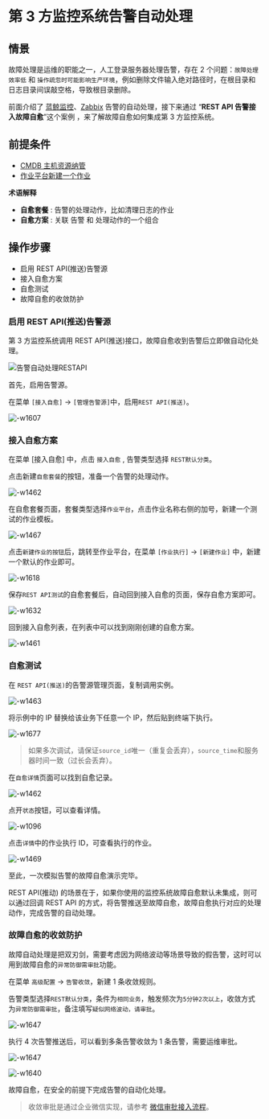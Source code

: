 # 第 3 方监控系统告警自动处理

## 情景

故障处理是运维的职能之一，人工登录服务器处理告警，存在 2 个问题：`故障处理效率低` 和 `操作疏忽时可能影响生产环境`，例如删除文件输入绝对路径时，在根目录和日志目录间误敲空格，导致根目录删除。

前面介绍了 [蓝鲸监控](./Bkmonitor_Alarm_processing_automation.md)、[Zabbix](./Zabbix_Alarm_processing_automation.md) 告警的自动处理，接下来通过 “**REST API 告警接入故障自愈**”这个案例 ，来了解故障自愈如何集成第 3 方监控系统。

## 前提条件

- [CMDB 主机资源纳管](../../CD/CMDB/CMDB_management_hosts.md)
- [作业平台新建一个作业](../../CD/Automation/Massive_host_control.md)

**术语解释**
- **自愈套餐** : 告警的处理动作，比如清理日志的作业
- **自愈方案** : 关联 告警 和 处理动作的一个组合

## 操作步骤

- 启用 REST API(推送)告警源
- 接入自愈方案
- 自愈测试
- 故障自愈的收敛防护

### 启用 REST API(推送)告警源

第 3 方监控系统调用 REST API(推送)接口，故障自愈收到告警后立即做自动化处理。

![告警自动处理RESTAPI](../assets/%E5%91%8A%E8%AD%A6%E8%87%AA%E5%8A%A8%E5%A4%84%E7%90%86RESTAPI.png)

首先，启用告警源。

在菜单 `[接入自愈]` -> `[管理告警源]`中，启用`REST API(推送)`。

![-w1607](../assets/15644897774502.jpg)

### 接入自愈方案

在菜单 [接入自愈] 中，点击 `接入自愈` , 告警类型选择 `REST默认分类`。

点击新建`自愈套餐`的按钮，准备一个告警的处理动作。

![-w1462](../assets/15645495294643.jpg)

在自愈套餐页面，套餐类型选择`作业平台`，点击作业名称右侧的加号，新建一个测试的作业模板。

![-w1467](../assets/15645496712334.jpg)

点击`新建作业的按钮`后，跳转至作业平台，在菜单 `[作业执行]` -> `[新建作业]` 中，新建一个默认的作业即可。

![-w1618](../assets/15645586006821.jpg)

保存`REST API测试`的自愈套餐后，自动回到接入自愈的页面，保存自愈方案即可。

![-w1632](../assets/15645586988459.jpg)

回到接入自愈列表，在列表中可以找到刚刚创建的自愈方案。

![-w1461](../assets/15645497070309.jpg)

### 自愈测试

在 `REST API(推送)`的告警源管理页面，复制调用实例。

![-w1463](../assets/15645498508783.jpg)

将示例中的 IP 替换给该业务下任意一个 IP，然后贴到终端下执行。

![-w1677](../assets/15645500000862.jpg)

> 如果多次调试，请保证`source_id`唯一（重复会丢弃），`source_time`和服务器时间一致（过长会丢弃）。

在`自愈详情`页面可以找到自愈记录。

![-w1462](../assets/15645500166456.jpg)

点开`状态`按钮，可以查看详情。

![-w1096](../assets/15645537350395.jpg)

点击`详情`中的作业执行 ID，可查看执行的作业。

![-w1469](../assets/15645537631995.jpg)

至此，一次模拟告警的故障自愈演示完毕。

REST API(推动) 的场景在于，如果你使用的监控系统故障自愈默认未集成，则可以通过回调 REST API 的方式，将告警推送至故障自愈，故障自愈执行对应的处理动作，完成告警的自动处理。

### 故障自愈的收敛防护

故障自动处理是把双刃剑，需要考虑因为网络波动等场景导致的假告警，这时可以用到故障自愈的`异常防御需审批`功能。

在菜单 `高级配置` -> `告警收敛`，新建 1 条收敛规则。

告警类型选择`REST默认分类`，条件为`相同业务`，触发频次为`5分钟2次以上`，收敛方式为`异常防御需审批`，备注填写`疑似网络波动，请审批`。

![-w1647](../assets/15645549056435.jpg)

执行 4 次告警推送后，可以看到多条告警收敛为 1 条告警，需要运维审批。

![-w1647](../assets/15645548545230.jpg)

![-w1640](../assets/15645549476173.jpg)

故障自愈，在安全的前提下完成告警的自动化处理。

> 收敛审批是通过企业微信实现，请参考 [微信审批接入流程](../../../故障自愈/产品白皮书/guide/WeChat_approval_access_process.md)。
